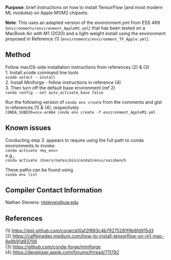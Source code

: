 **Purpose**: brief instructions on how to install TensorFlow (and most modern ML modules) on Apple M1/M2 chipsets.

**Note**: This uses an adapted version of the environment.yml from ESS 469 (`environments/environment_AppleM1.yml`) that has been tested on a MacBook Air with M1 (2020) and a light-weight install using the environment proposed in Reference (1) (`environments/environment_TF_Apple.yml`).

## Method
Follow macOS-side installation instructions from references (2) & (3)  
    1. Install xcode command line tools  
        `xcode-select --install`  
    2. Install Miniforge - follow instructions in reference (4)  
    3. Then turn off the default base environment (ref 2)  
        `conda config --set auto_activate_base false`  
    
Run the following version of `conda env create` from the comments and gist in references (1) & (4), respectively  
`CONDA_SUBDIR=osx-arm64 conda env create -f environment_AppleM1.yml`

## Known issues
Conducting step 3. appears to require using the full path to conda environments to invoke:  
`conda activate <my_env>`  
e.g.,  
`conda activate /Users/nates/miniconda3/envs/seisbench`  

These paths can be found using  
`conda env list`  

## Compiler Contact Information
Nathan Stevens:
ntsteven@uw.edu

## References 
(1) https://gist.github.com/corajr/a10af2f893c4b79275281f6b6fd915d3  
(2) https://caffeinedev.medium.com/how-to-install-tensorflow-on-m1-mac-8e9b91d93706  
(3) https://github.com/conda-forge/miniforge  
(4) https://developer.apple.com/forums/thread/711792  
